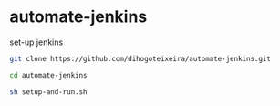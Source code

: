 # automate-jenkins

set-up jenkins

```sh
git clone https://github.com/dihogoteixeira/automate-jenkins.git
```

```sh
cd automate-jenkins
```

```sh
sh setup-and-run.sh
```